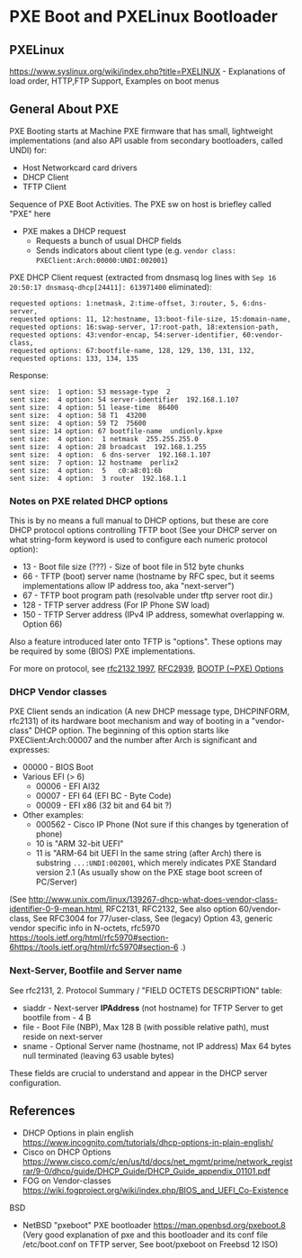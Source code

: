 # PXE Boot and PXELinux Bootloader

## PXELinux

https://www.syslinux.org/wiki/index.php?title=PXELINUX - Explanations of load order, HTTP,FTP Support, Examples on boot menus

## General About PXE

PXE Booting starts at Machine PXE firmware that has small, lightweight
implementations (and also API usable from secondary bootloaders, called UNDI) for:
- Host Networkcard card drivers
- DHCP Client
- TFTP Client

Sequence of PXE Boot Activities. The PXE sw on host is briefley called "PXE" here
- PXE makes a DHCP request
  - Requests a bunch of usual DHCP fields
  - Sends indicators about client type (e.g. `vendor class: PXEClient:Arch:00000:UNDI:002001`)

PXE DHCP Client request (extracted from dnsmasq log lines with `Sep 16 20:50:17 dnsmasq-dhcp[24411]: 613971400` eliminated):
```
requested options: 1:netmask, 2:time-offset, 3:router, 5, 6:dns-server, 
requested options: 11, 12:hostname, 13:boot-file-size, 15:domain-name, 
requested options: 16:swap-server, 17:root-path, 18:extension-path, 
requested options: 43:vendor-encap, 54:server-identifier, 60:vendor-class, 
requested options: 67:bootfile-name, 128, 129, 130, 131, 132, 
requested options: 133, 134, 135
```

Response:
```
sent size:  1 option: 53 message-type  2
sent size:  4 option: 54 server-identifier  192.168.1.107
sent size:  4 option: 51 lease-time  86400
sent size:  4 option: 58 T1  43200
sent size:  4 option: 59 T2  75600
sent size: 14 option: 67 bootfile-name  undionly.kpxe
sent size:  4 option:  1 netmask  255.255.255.0
sent size:  4 option: 28 broadcast  192.168.1.255
sent size:  4 option:  6 dns-server  192.168.1.107
sent size:  7 option: 12 hostname  perlix2
sent size:  4 option:  5   c0:a8:01:6b
sent size:  4 option:  3 router  192.168.1.1
```
### Notes on PXE related DHCP options

This is by no means a full manual to DHCP options, but these are core DHCP protocol options controlling TFTP boot
(See your DHCP server on what string-form keyword is used to configure each numeric protocol option):

- 13 - Boot file size (???) - Size of boot file in 512 byte chunks
- 66 - TFTP (boot) server name (hostname by RFC spec, but it seems implementations allow IP address too, aka "next-server")
- 67 - TFTP boot program path (resolvable under tftp server root dir.)
- 128 - TFTP server address (For IP Phone SW load)
- 150 - TFTP Server address (IPv4 IP address, somewhat overlapping w. Option 66)

Also a feature introduced later onto TFTP is "options". These options
may be required by some (BIOS) PXE implementations.

For more on protocol, see [rfc2132 1997](https://tools.ietf.org/html/rfc2132),
[RFC2939](https://www.iana.org/assignments/bootp-dhcp-parameters/bootp-dhcp-parameters.xhtml),
[BOOTP (~PXE) Options](http://www.networksorcery.com/enp/protocol/bootp/options.htm)


### DHCP Vendor classes

PXE Client sends an indication (A new DHCP message type, DHCPINFORM, rfc2131) of its hardware boot mechanism and way of booting in a "vendor-class" DHCP option.
The  beginning of this option starts like PXEClient:Arch:00007 and the number after Arch is significant and expresses:

- 00000 - BIOS Boot
- Various EFI (> 6)
  - 00006 - EFI AI32
  - 00007 - EFI 64 (EFI BC - Byte Code)
  - 00009 - EFI x86 (32 bit and 64 bit ?)
- Other examples:
  - 000562 - Cisco IP Phone (Not sure if this changes by tgeneration of phone)
  - 10 is "ARM 32-bit UEFI"
  - 11 is "ARM-64 bit UEFI
In the same string (after Arch) there is substring `...:UNDI:002001`, which merely indicates PXE Standard version 2.1 (As usually show on the PXE stage boot screen of PC/Server)

(See http://www.unix.com/linux/139267-dhcp-what-does-vendor-class-identifier-0-9-mean.html, RFC2131, RFC2132, See also option 60/vendor-class,
See RFC3004 for 77/user-class, See (legacy) Option 43, generic vendor specific info in N-octets, rfc5970 https://tools.ietf.org/html/rfc5970#section-6https://tools.ietf.org/html/rfc5970#section-6 .)

### Next-Server, Bootfile and Server name

See rfc2131, 2. Protocol Summary / "FIELD OCTETS DESCRIPTION" table:
- siaddr - Next-server **IPAddress** (not hostname) for TFTP Server to get bootfile from - 4 B
- file - Boot File (NBP), Max 128 B (with possible relative path), must reside on next-server
- sname - Optional Server name (hostname, not IP address) Max 64 bytes null terminated (leaving 63 usable bytes)

These fields are crucial to understand and appear in the DHCP server configuration.

## References

- DHCP Options in plain english https://www.incognito.com/tutorials/dhcp-options-in-plain-english/
- Cisco on DHCP Options https://www.cisco.com/c/en/us/td/docs/net_mgmt/prime/network_registrar/9-0/dhcp/guide/DHCP_Guide/DHCP_Guide_appendix_01101.pdf
- FOG on Vendor-classes https://wiki.fogproject.org/wiki/index.php/BIOS_and_UEFI_Co-Existence

BSD
- NetBSD "pxeboot" PXE bootloader https://man.openbsd.org/pxeboot.8 (Very good explanation of pxe and this bootloader
  and its conf file /etc/boot.conf on TFTP server, See boot/pxeboot on Freebsd 12 ISO)